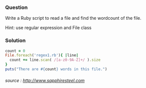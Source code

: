 ### Question

Write a Ruby script to read a file and find the wordcount of the file.

Hint: use regular expression and File class

### Solution

```ruby
count = 0  
File.foreach('regex1.rb'){ |line|   
  count += line.scan( /[a-z0-9A-Z]+/ ).size  
}  
puts("There are #{count} words in this file.")

```  
######  source :  http://www.sapphiresteel.com 

